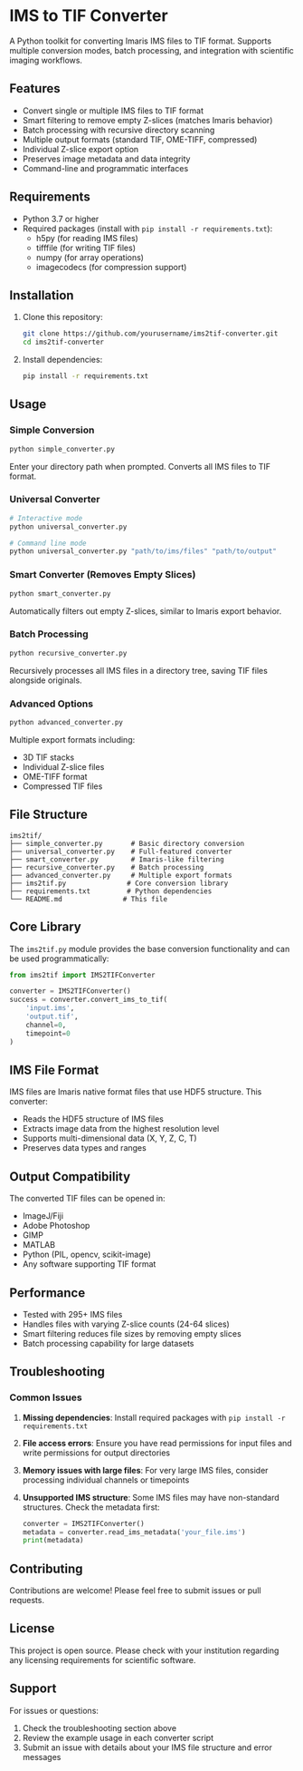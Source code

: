 # IMS to TIF Converter

A Python toolkit for converting Imaris IMS files to TIF format. Supports multiple conversion modes, batch processing, and integration with scientific imaging workflows.

## Features

- Convert single or multiple IMS files to TIF format
- Smart filtering to remove empty Z-slices (matches Imaris behavior)
- Batch processing with recursive directory scanning
- Multiple output formats (standard TIF, OME-TIFF, compressed)
- Individual Z-slice export option
- Preserves image metadata and data integrity
- Command-line and programmatic interfaces

## Requirements

- Python 3.7 or higher
- Required packages (install with `pip install -r requirements.txt`):
  - h5py (for reading IMS files)
  - tifffile (for writing TIF files)
  - numpy (for array operations)
  - imagecodecs (for compression support)

## Installation

1. Clone this repository:
   ```bash
   git clone https://github.com/yourusername/ims2tif-converter.git
   cd ims2tif-converter
   ```

2. Install dependencies:
   ```bash
   pip install -r requirements.txt
   ```

## Usage

### Simple Conversion
```bash
python simple_converter.py
```
Enter your directory path when prompted. Converts all IMS files to TIF format.

### Universal Converter
```bash
# Interactive mode
python universal_converter.py

# Command line mode
python universal_converter.py "path/to/ims/files" "path/to/output"
```

### Smart Converter (Removes Empty Slices)
```bash
python smart_converter.py
```
Automatically filters out empty Z-slices, similar to Imaris export behavior.

### Batch Processing
```bash
python recursive_converter.py
```
Recursively processes all IMS files in a directory tree, saving TIF files alongside originals.

### Advanced Options
```bash
python advanced_converter.py
```
Multiple export formats including:
- 3D TIF stacks
- Individual Z-slice files
- OME-TIFF format
- Compressed TIF files

## File Structure

```
ims2tif/
├── simple_converter.py       # Basic directory conversion
├── universal_converter.py    # Full-featured converter
├── smart_converter.py        # Imaris-like filtering
├── recursive_converter.py    # Batch processing
├── advanced_converter.py     # Multiple export formats
├── ims2tif.py               # Core conversion library
├── requirements.txt         # Python dependencies
└── README.md               # This file
```

## Core Library

The `ims2tif.py` module provides the base conversion functionality and can be used programmatically:

```python
from ims2tif import IMS2TIFConverter

converter = IMS2TIFConverter()
success = converter.convert_ims_to_tif(
    'input.ims',
    'output.tif',
    channel=0,
    timepoint=0
)
```

## IMS File Format

IMS files are Imaris native format files that use HDF5 structure. This converter:

- Reads the HDF5 structure of IMS files
- Extracts image data from the highest resolution level
- Supports multi-dimensional data (X, Y, Z, C, T)
- Preserves data types and ranges

## Output Compatibility

The converted TIF files can be opened in:
- ImageJ/Fiji
- Adobe Photoshop
- GIMP
- MATLAB
- Python (PIL, opencv, scikit-image)
- Any software supporting TIF format

## Performance

- Tested with 295+ IMS files
- Handles files with varying Z-slice counts (24-64 slices)
- Smart filtering reduces file sizes by removing empty slices
- Batch processing capability for large datasets

## Troubleshooting

### Common Issues

1. **Missing dependencies**: Install required packages with `pip install -r requirements.txt`

2. **File access errors**: Ensure you have read permissions for input files and write permissions for output directories

3. **Memory issues with large files**: For very large IMS files, consider processing individual channels or timepoints

4. **Unsupported IMS structure**: Some IMS files may have non-standard structures. Check the metadata first:
   ```python
   converter = IMS2TIFConverter()
   metadata = converter.read_ims_metadata('your_file.ims')
   print(metadata)
   ```

## Contributing

Contributions are welcome! Please feel free to submit issues or pull requests.

## License

This project is open source. Please check with your institution regarding any licensing requirements for scientific software.

## Support

For issues or questions:
1. Check the troubleshooting section above
2. Review the example usage in each converter script
3. Submit an issue with details about your IMS file structure and error messages
